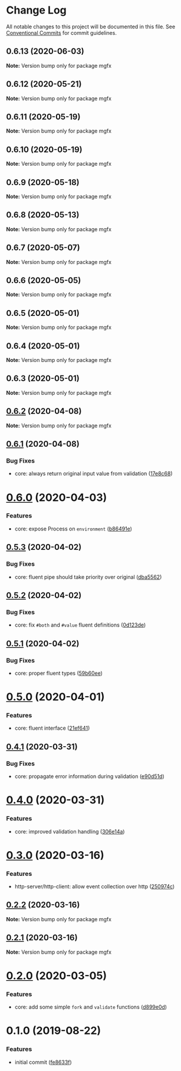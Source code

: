 # Change Log

All notable changes to this project will be documented in this file.
See [Conventional Commits](https://conventionalcommits.org) for commit guidelines.

## 0.6.13 (2020-06-03)

**Note:** Version bump only for package mgfx





## 0.6.12 (2020-05-21)

**Note:** Version bump only for package mgfx





## 0.6.11 (2020-05-19)

**Note:** Version bump only for package mgfx





## 0.6.10 (2020-05-19)

**Note:** Version bump only for package mgfx





## 0.6.9 (2020-05-18)

**Note:** Version bump only for package mgfx





## 0.6.8 (2020-05-13)

**Note:** Version bump only for package mgfx





## 0.6.7 (2020-05-07)

**Note:** Version bump only for package mgfx





## 0.6.6 (2020-05-05)

**Note:** Version bump only for package mgfx





## 0.6.5 (2020-05-01)

**Note:** Version bump only for package mgfx





## 0.6.4 (2020-05-01)

**Note:** Version bump only for package mgfx





## 0.6.3 (2020-05-01)

**Note:** Version bump only for package mgfx





## [0.6.2](https://github.com/ai-labs-team/mgFx/compare/mgfx@0.6.1...mgfx@0.6.2) (2020-04-08)

**Note:** Version bump only for package mgfx





## [0.6.1](https://github.com/ai-labs-team/mgFx/compare/mgfx@0.6.0...mgfx@0.6.1) (2020-04-08)


### Bug Fixes

* core: always return original input value from validation ([17e8c68](https://github.com/ai-labs-team/mgFx/commit/17e8c68))





# [0.6.0](https://github.com/ai-labs-team/mgFx/compare/mgfx@0.5.3...mgfx@0.6.0) (2020-04-03)


### Features

* core: expose Process on `environment` ([b86491e](https://github.com/ai-labs-team/mgFx/commit/b86491e))





## [0.5.3](https://github.com/ai-labs-team/mgFx/compare/mgfx@0.5.2...mgfx@0.5.3) (2020-04-02)


### Bug Fixes

* core: fluent pipe should take priority over original ([dba5562](https://github.com/ai-labs-team/mgFx/commit/dba5562))





## [0.5.2](https://github.com/ai-labs-team/mgFx/compare/mgfx@0.5.1...mgfx@0.5.2) (2020-04-02)


### Bug Fixes

* core: fix `#both` and `#value` fluent definitions ([0d123de](https://github.com/ai-labs-team/mgFx/commit/0d123de))





## [0.5.1](https://github.com/ai-labs-team/mgFx/compare/mgfx@0.5.0...mgfx@0.5.1) (2020-04-02)


### Bug Fixes

* core: proper fluent types ([59b60ee](https://github.com/ai-labs-team/mgFx/commit/59b60ee))





# [0.5.0](https://github.com/ai-labs-team/mgFx/compare/mgfx@0.4.1...mgfx@0.5.0) (2020-04-01)


### Features

* core: fluent interface ([21ef641](https://github.com/ai-labs-team/mgFx/commit/21ef641))





## [0.4.1](https://github.com/ai-labs-team/mgFx/compare/mgfx@0.4.0...mgfx@0.4.1) (2020-03-31)


### Bug Fixes

* core: propagate error information during validation ([e90d51d](https://github.com/ai-labs-team/mgFx/commit/e90d51d))





# [0.4.0](https://github.com/ai-labs-team/mgFx/compare/mgfx@0.3.0...mgfx@0.4.0) (2020-03-31)


### Features

* core: improved validation handling ([306e14a](https://github.com/ai-labs-team/mgFx/commit/306e14a))





# [0.3.0](https://github.com/ai-labs-team/mgFx/compare/mgfx@0.2.2...mgfx@0.3.0) (2020-03-16)


### Features

* http-server/http-client: allow event collection over http ([250974c](https://github.com/ai-labs-team/mgFx/commit/250974c))





## [0.2.2](https://github.com/ai-labs-team/mgFx/compare/mgfx@0.2.1...mgfx@0.2.2) (2020-03-16)

**Note:** Version bump only for package mgfx





## [0.2.1](https://github.com/ai-labs-team/mgFx/compare/mgfx@0.2.0...mgfx@0.2.1) (2020-03-16)

**Note:** Version bump only for package mgfx





# [0.2.0](https://github.com/ai-labs-team/mgFx/compare/mgfx@0.1.0...mgfx@0.2.0) (2020-03-05)


### Features

* core: add some simple `fork` and `validate` functions ([d899e0d](https://github.com/ai-labs-team/mgFx/commit/d899e0d))





# 0.1.0 (2019-08-22)


### Features

* initial commit ([fe8633f](https://github.com/ai-labs-team/mgFx/commit/fe8633f))
